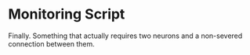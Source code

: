 # Monitoring Script
Finally. Something that actually requires two neurons and a non-severed connection between them.
